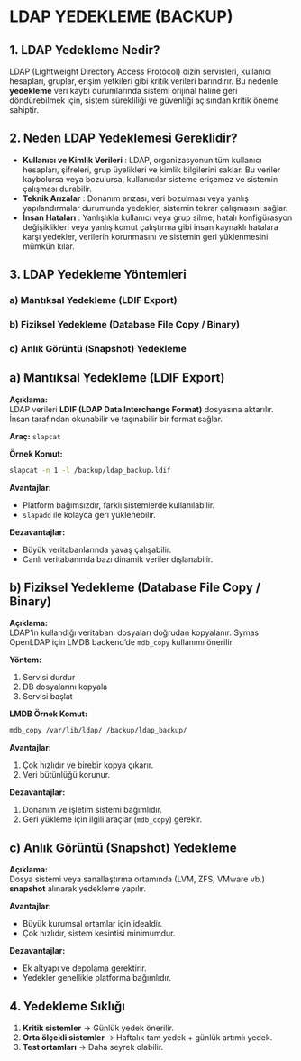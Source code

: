 #  LDAP YEDEKLEME (BACKUP)

## 1. LDAP Yedekleme Nedir?

 LDAP (Lightweight Directory Access Protocol) dizin servisleri, kullanıcı hesapları, gruplar, erişim yetkileri gibi kritik verileri barındırır. Bu nedenle **yedekleme** veri kaybı durumlarında sistemi orijinal haline geri döndürebilmek için, sistem sürekliliği ve güvenliği açısından kritik öneme sahiptir. 
 

 ## 2. Neden LDAP Yedeklemesi Gereklidir?
 - **Kullanıcı ve Kimlik Verileri** : LDAP, organizasyonun tüm kullanıcı hesapları, şifreleri, grup üyelikleri ve kimlik bilgilerini saklar. Bu veriler kaybolursa veya bozulursa, kullanıcılar sisteme erişemez ve sistemin çalışması durabilir.
 - **Teknik Arızalar** : Donanım arızası, veri bozulması veya yanlış yapılandırmalar durumunda yedekler, sistemin tekrar çalışmasını sağlar.
 - **İnsan Hataları** : Yanlışlıkla kullanıcı veya grup silme, hatalı konfigürasyon değişiklikleri veya yanlış komut çalıştırma gibi insan kaynaklı hatalara karşı yedekler, verilerin korunmasını ve sistemin geri yüklenmesini mümkün kılar.


## 3. LDAP Yedekleme Yöntemleri
### a) Mantıksal Yedekleme (LDIF Export)
### b) Fiziksel Yedekleme (Database File Copy / Binary)
### c) Anlık Görüntü (Snapshot) Yedekleme

## a) Mantıksal Yedekleme (LDIF Export)

**Açıklama:**  
LDAP verileri **LDIF (LDAP Data Interchange Format)** dosyasına aktarılır. İnsan tarafından okunabilir ve taşınabilir bir format sağlar.

**Araç:** `slapcat`

**Örnek Komut:**
```bash
slapcat -n 1 -l /backup/ldap_backup.ldif 
```
**Avantajlar:**
- Platform bağımsızdır, farklı sistemlerde kullanılabilir.
- `slapadd` ile kolayca geri yüklenebilir.

**Dezavantajlar:**
- Büyük veritabanlarında yavaş çalışabilir.
- Canlı veritabanında bazı dinamik veriler dışlanabilir.

## b) Fiziksel Yedekleme (Database File Copy / Binary)

**Açıklama:**  
LDAP’in kullandığı veritabanı dosyaları doğrudan kopyalanır. Symas OpenLDAP için LMDB backend’de `mdb_copy` kullanımı önerilir.

**Yöntem:**
1. Servisi durdur
2. DB dosyalarını kopyala
3. Servisi başlat

**LMDB Örnek Komut:**
```bash
mdb_copy /var/lib/ldap/ /backup/ldap_backup/
```

**Avantajlar:**
1. Çok hızlıdır ve birebir kopya çıkarır.
2. Veri bütünlüğü korunur.

**Dezavantajlar:**
1. Donanım ve işletim sistemi bağımlıdır.
2. Geri yükleme için ilgili araçlar (`mdb_copy`) gerekir.

## c) Anlık Görüntü (Snapshot) Yedekleme

**Açıklama:**  
Dosya sistemi veya sanallaştırma ortamında (LVM, ZFS, VMware vb.) **snapshot** alınarak yedekleme yapılır.

**Avantajlar:**
- Büyük kurumsal ortamlar için idealdir.
- Çok hızlıdır, sistem kesintisi minimumdur.

**Dezavantajlar:**
- Ek altyapı ve depolama gerektirir.
- Yedekler genellikle platforma bağımlıdır.

## 4. Yedekleme Sıklığı

1. **Kritik sistemler** → Günlük yedek önerilir.
2. **Orta ölçekli sistemler** → Haftalık tam yedek + günlük artımlı yedek.
3. **Test ortamları** → Daha seyrek olabilir.